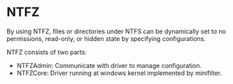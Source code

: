 # NTFZ

By using NTFZ, files or directories under NTFS can be dynamically set to no permissions, read-only, or hidden state by specifying configurations.

NTFZ consists of two parts:

* NTFZAdmin: Communicate with driver to manage configuration.
* NTFZCore: Driver running at windows  kernel implemented by minifilter.
